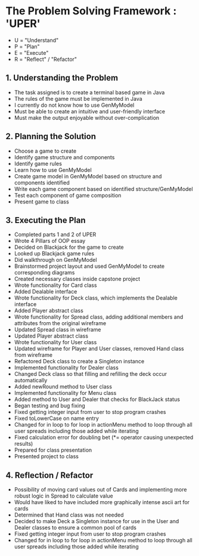 <h1>The Problem Solving Framework : 'UPER'</h1>

* U = "Understand"
* P = "Plan"
* E = "Execute"
* R = "Reflect" / "Refactor"

<h2>1. Understanding the Problem</h2>
<ul>
    <li>The task assigned is to create a terminal based game in Java</li>
    <li>The rules of the game must be implemented in Java</li>
    <li>I currently do not know how to use GenMyModel</li>
    <li>Must be able to create an intuitive and user-friendly interface</li>
    <li>Must make the output enjoyable without over-complication</li>
</ul>
<h2>
    2. Planning the Solution
</h2>
<ul>
    <li>Choose a game to create</li>
    <li>Identify game structure and components</li>
    <li>Identify game rules</li>
    <li>Learn how to use GenMyModel</li>
    <li>Create game model in GenMyModel based on structure and components identified</li>
    <li>Write each game component based on identified structure/GenMyModel</li>
    <li>Test each component of game composition</li>
    <li>Present game to class</li>
</ul>
<h2>
    3. Executing the Plan
</h2>
<ul>
    <li>Completed parts 1 and 2 of UPER</li>
    <li>Wrote 4 Pillars of OOP essay</li>
    <li>Decided on Blackjack for the game to create</li>
    <li>Looked up Blackjack game rules</li>
    <li>Did walkthrough on GenMyModel</li>
    <li>Brainstormed project layout and used GenMyModel to create corresponding diagrams</li>
    <li>Created necessary classes inside capstone project</li>
    <li>Wrote functionality for Card class</li>
    <li>Added Dealable interface</li>
    <li>Wrote functionality for Deck class, which implements the Dealable interface</li>
    <li>Added Player abstract class</li>
    <li>Wrote functionality for Spread class, adding additional members and attributes from the original wireframe</li>
    <li>Updated Spread class in wireframe</li>
    <li>Updated Player abstract class</li>
    <li>Wrote functionality for User class</li>
    <li>Updated wireframe for Player and User classes, removed Hand class from wireframe</li>
    <li>Refactored Deck class to create a Singleton instance</li>
    <li>Implemented functionality for Dealer class</li>
    <li>Changed Deck class so that filling and refilling the deck occur automatically</li>
    <li>Added newRound method to User class</li>
    <li>Implemented functionality for Menu class</li>
    <li>Added method to User and Dealer that checks for BlackJack status</li>
    <li>Began testing and bug fixing</li>
    <li>Fixed getting integer input from user to stop program crashes</li>
    <li>Fixed toLowerCase on name entry</li>
    <li>Changed for in loop to for loop in actionMenu method to loop through all user spreads including those added while iterating</li>
    <li>Fixed calculation error for doubling bet (*= operator causing unexpected results)</li>
    <li>Prepared for class presentation</li>
    <li>Presented project to class</li>
</ul>
<h2>
    4. Reflection / Refactor
</h2>
<ul>
    <li>Possibility of moving card values out of Cards and implementing more robust logic in Spread to calculate value</li>
    <li>Would have liked to have included more graphically intense ascii art for cards</li>
    <li>Determined that Hand class was not needed</li>
    <li>Decided to make Deck a Singleton instance for use in the User and Dealer classes to ensure a common pool of cards</li>
    <li>Fixed getting integer input from user to stop program crashes</li>
    <li>Changed for in loop to for loop in actionMenu method to loop through all user spreads including those added while iterating</li>
</ul>